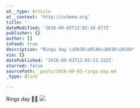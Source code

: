 ```yaml
---
at__type: Article
at__context: 'http://schema.org'
title: ''
dateModified: '2016-09-03T12:02:10.077Z'
publisher: {}
author: []
inFeed: true
description: "Rings day \uD83D\uDCAA\uD83D\uDC80"
via: {}
datePublished: '2016-09-03T12:02:13.332Z'
starred: false
sourcePath: _posts/2016-09-03-rings-day.md
_type: Blurb

---
```

Rings day 💪💀
![](https://the-grid-user-content.s3-us-west-2.amazonaws.com/0bca21ed-71ac-4f03-85ab-3e88343bcb8d.jpg)